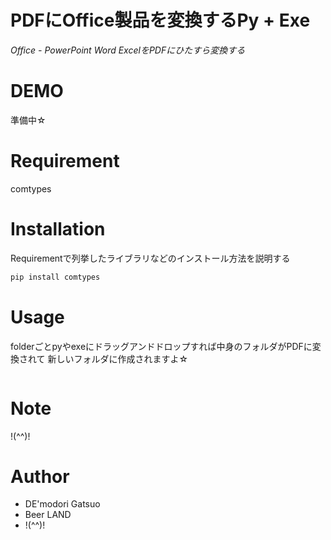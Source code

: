 # PDFにOffice製品を変換するPy + Exe
 
*Office - PowerPoint Word ExcelをPDFにひたすら変換する*
 
# DEMO
 
準備中☆
 
# Requirement
 
comtypes
 
# Installation
 
Requirementで列挙したライブラリなどのインストール方法を説明する
 
```bash
pip install comtypes
```
 
# Usage
 
folderごとpyやexeにドラッグアンドドロップすれば中身のフォルダがPDFに変換されて
新しいフォルダに作成されますよ☆
 
```bash

```
 
# Note
 
!(^^)!
 
# Author
 
* DE'modori Gatsuo
* Beer LAND
* !(^^)!
